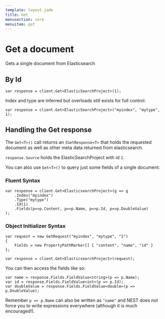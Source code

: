 ```yaml
---
template: layout.jade
title: Get
menusection: core
menuitem: get
---
```



# Get a document

Gets a single document from Elasticsearch

## By Id

	var response = client.Get<ElasticSearchProject>(1);

Index and type are inferred but overloads still exists for full control:

	var response = client.Get<ElasticSearchProject>("myindex", "mytype", 1);

## Handling the Get response

The `Get<T>()` call returns an `IGetResponse<T>` that holds the requested document as well as other meta data returned from elasticsearch.

`response.Source` holds the ElasticSearchProject with id `1`.

You can also use `Get<T>()` to query just some fields of a single document:

### Fluent Syntax

	var response = client.Get<ElasticsearchProject>(g => g
		.Index("myindex")
		.Type("mytype")
		.Id(1)
		.Fields(p=>p.Content, p=>p.Name, p=>p.Id, p=>p.DoubleValue)
	);

### Object Initializer Syntax

	var request = new GetRequest("myindex", "mytype", "1")
	{
		Fields = new PropertyPathMarker[] { "content", "name", "id" }
	};

	var response = client.Get<ElasticsearchProject>(request);
	

You can then access the fields like so:

	var name = response.Fields.FieldValue<string>(p => p.Name);
	var id = response.Fields.FieldValue<int>(p => p.Id);
	var doubleValue = response.Fields.FieldValue<double>(p => p.DoubleValue);

Remember `p => p.Name` can also be written as `"name"` and NEST does not force you to write expressions everywhere (although it is much encouraged!).


 

